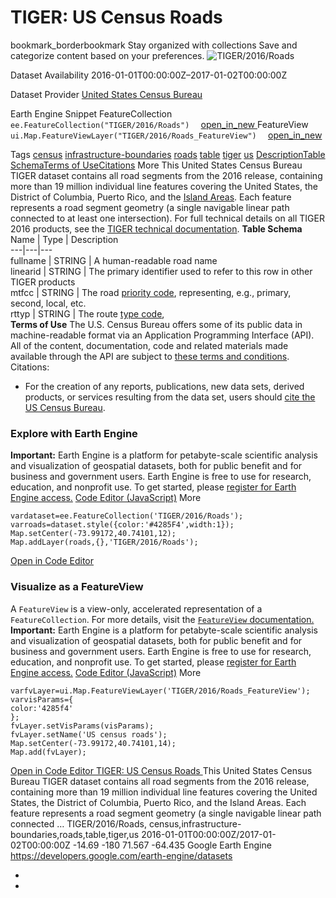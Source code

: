  
#  TIGER: US Census Roads 
bookmark_borderbookmark Stay organized with collections  Save and categorize content based on your preferences.
![TIGER/2016/Roads](https://developers.google.com/earth-engine/datasets/images/TIGER/TIGER_2016_Roads_sample.png) 

Dataset Availability
    2016-01-01T00:00:00Z–2017-01-02T00:00:00Z 

Dataset Provider
     [ United States Census Bureau ](https://www.census.gov/programs-surveys/geography/guidance/tiger-data-products-guide.html) 

Earth Engine Snippet
     FeatureCollection `    ee.FeatureCollection("TIGER/2016/Roads")   ` [ open_in_new ](https://code.earthengine.google.com/?scriptPath=Examples:Datasets/TIGER/TIGER_2016_Roads)      FeatureView  `    ui.Map.FeatureViewLayer("TIGER/2016/Roads_FeatureView")   ` [ open_in_new ](https://code.earthengine.google.com/?scriptPath=Examples:Datasets/TIGER/TIGER_2016_Roads_FeatureView) 

Tags
     [census](https://developers.google.com/earth-engine/datasets/tags/census) [infrastructure-boundaries](https://developers.google.com/earth-engine/datasets/tags/infrastructure-boundaries) [roads](https://developers.google.com/earth-engine/datasets/tags/roads) [table](https://developers.google.com/earth-engine/datasets/tags/table) [tiger](https://developers.google.com/earth-engine/datasets/tags/tiger) [us](https://developers.google.com/earth-engine/datasets/tags/us)
[Description](https://developers.google.com/earth-engine/datasets/catalog/TIGER_2016_Roads#description)[Table Schema](https://developers.google.com/earth-engine/datasets/catalog/TIGER_2016_Roads#table-schema)[Terms of Use](https://developers.google.com/earth-engine/datasets/catalog/TIGER_2016_Roads#terms-of-use)[Citations](https://developers.google.com/earth-engine/datasets/catalog/TIGER_2016_Roads#citations) More
This United States Census Bureau TIGER dataset contains all road segments from the 2016 release, containing more than 19 million individual line features covering the United States, the District of Columbia, Puerto Rico, and the [Island Areas](https://www.census.gov/newsroom/releases/archives/2010_census/press-kits/island-areas.html). Each feature represents a road segment geometry (a single navigable linear path connected to at least one intersection).
For full technical details on all TIGER 2016 products, see the [TIGER technical documentation](https://www2.census.gov/geo/pdfs/maps-data/data/tiger/tgrshp2016/TGRSHP2016_TechDoc.pdf).
**Table Schema**
Name | Type | Description  
---|---|---  
fullname | STRING | A human-readable road name  
linearid | STRING | The primary identifier used to refer to this row in other TIGER products  
mtfcc | STRING | The road [priority code](https://www.census.gov/library/reference/code-lists/mt-feature-class-codes.html), representing, e.g., primary, second, local, etc.  
rttyp | STRING | The route [type code](https://www.census.gov/library/reference/code-lists/route-type-codes.html),  
**Terms of Use**
The U.S. Census Bureau offers some of its public data in machine-readable format via an Application Programming Interface (API). All of the content, documentation, code and related materials made available through the API are subject to [these terms and conditions](https://www.census.gov/data/developers/about/terms-of-service.html).
Citations:
  * For the creation of any reports, publications, new data sets, derived products, or services resulting from the data set, users should [cite the US Census Bureau](https://www.census.gov/about/policies/citation.html).


### Explore with Earth Engine
**Important:** Earth Engine is a platform for petabyte-scale scientific analysis and visualization of geospatial datasets, both for public benefit and for business and government users. Earth Engine is free to use for research, education, and nonprofit use. To get started, please [register for Earth Engine access.](https://console.cloud.google.com/earth-engine)
[Code Editor (JavaScript)](https://developers.google.com/earth-engine/datasets/catalog/TIGER_2016_Roads#code-editor-javascript-sample) More
```
vardataset=ee.FeatureCollection('TIGER/2016/Roads');
varroads=dataset.style({color:'#4285F4',width:1});
Map.setCenter(-73.99172,40.74101,12);
Map.addLayer(roads,{},'TIGER/2016/Roads');
```
[ Open in Code Editor ](https://code.earthengine.google.com/?scriptPath=Examples:Datasets/TIGER/TIGER_2016_Roads)
### Visualize as a FeatureView
A `FeatureView` is a view-only, accelerated representation of a `FeatureCollection`. For more details, visit the [ `FeatureView` documentation. ](https://developers.google.com/earth-engine/guides/featureview_overview)
**Important:** Earth Engine is a platform for petabyte-scale scientific analysis and visualization of geospatial datasets, both for public benefit and for business and government users. Earth Engine is free to use for research, education, and nonprofit use. To get started, please [register for Earth Engine access.](https://console.cloud.google.com/earth-engine)
[Code Editor (JavaScript)](https://developers.google.com/earth-engine/datasets/catalog/TIGER_2016_Roads#code-editor-javascript-sample) More
```
varfvLayer=ui.Map.FeatureViewLayer('TIGER/2016/Roads_FeatureView');
varvisParams={
color:'4285f4'
};
fvLayer.setVisParams(visParams);
fvLayer.setName('US census roads');
Map.setCenter(-73.99172,40.74101,14);
Map.add(fvLayer);
```
[ Open in Code Editor ](https://code.earthengine.google.com/?scriptPath=Examples:Datasets/TIGER/TIGER_2016_Roads_FeatureView)
[ TIGER: US Census Roads ](https://developers.google.com/earth-engine/datasets/catalog/TIGER_2016_Roads)
This United States Census Bureau TIGER dataset contains all road segments from the 2016 release, containing more than 19 million individual line features covering the United States, the District of Columbia, Puerto Rico, and the Island Areas. Each feature represents a road segment geometry (a single navigable linear path connected …
TIGER/2016/Roads, census,infrastructure-boundaries,roads,table,tiger,us 
2016-01-01T00:00:00Z/2017-01-02T00:00:00Z
-14.69 -180 71.567 -64.435 
Google Earth Engine
https://developers.google.com/earth-engine/datasets
  * [ ](https://doi.org/https://www.census.gov/programs-surveys/geography/guidance/tiger-data-products-guide.html)
  * [ ](https://doi.org/https://developers.google.com/earth-engine/datasets/catalog/TIGER_2016_Roads)


